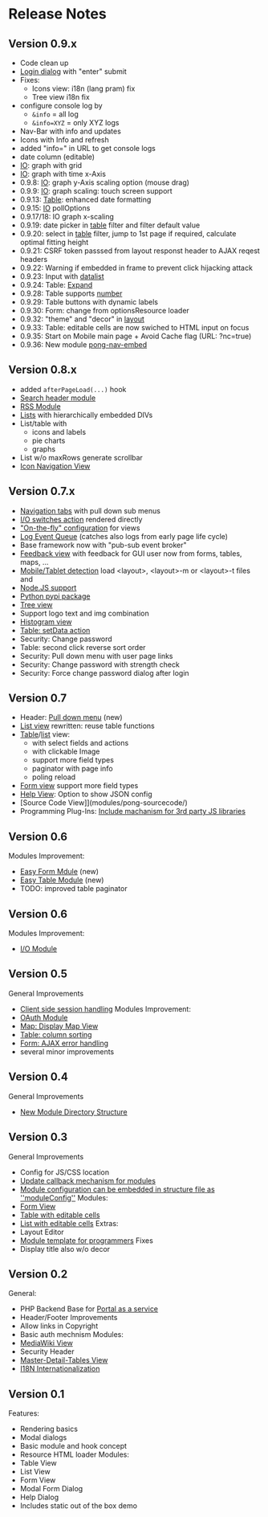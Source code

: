 # Release Notes
## Version 0.9.x
* Code clean up
* [Login dialog](modules/pong-security/) with "enter" submit
* Fixes:
	* Icons view: i18n (lang pram) fix
	* Tree view i18n fix
* configure console log by 
    * `&info` = all log
    * `&info=XYZ` = only XYZ logs
* Nav-Bar with info and updates
* Icons with Info and refresh
* added "info=<pkg>" in URL to get console logs
* date column (editable)
* [IO](modules/pong-io): graph with grid
* [IO](modules/pong-io): graph with time x-Axis
* 0.9.8: [IO](modules/pong-io): graph y-Axis scaling option (mouse drag)
* 0.9.9: [IO](modules/pong-io): graph scaling: touch screen support
* 0.9.13: [Table](modules/pong-table): enhanced date formatting 
* 0.9.15: [IO](modules/pong-io) pollOptions
* 0.9.17/18: IO graph x-scaling
* 0.9.19: date picker in [table](modules/pong-table) filter and filter default value
* 0.9.20: select in [table](modules/pong-table) filter, jump to 1st page if required, calculate optimal fitting height
* 0.9.21: CSRF token passsed from layout responst header to AJAX reqest headers
* 0.9.22: Warning if embedded in frame to prevent click hijacking attack
* 0.9.23: Input with [datalist](https://github.com/ma-ha/rest-web-ui/tree/master/html/modules/pong-form#text)
* 0.9.24: Table: [Expand](https://github.com/ma-ha/rest-web-ui/tree/master/html/modules/pong-table#expand-details)
* 0.9.28: Table supports [number](https://github.com/ma-ha/rest-web-ui/tree/master/html/modules/pong-table#number)
* 0.9.29: Table buttons with dynamic labels
* 0.9.30: Form: change from optionsResource loader
* 0.9.32: "theme" and "decor" in [layout](https://github.com/ma-ha/rest-web-ui/tree/master/html/css-custom/)
* 0.9.33: Table: editable cells are now swiched to HTML input on focus
* 0.9.35: Start on Mobile main page + Avoid Cache flag (URL: ?nc=true) 
* 0.9.36: New module [pong-nav-embed](https://github.com/ma-ha/rest-web-ui/tree/master/html/modules/pong-nav-embed)

## Version 0.8.x
* added `afterPageLoad(...)` hook
* [Search header module](modules/pong-search) 
* [RSS Module](modules/pong-rss)
* [Lists](modules/pong-list) with hierarchically embedded DIVs
* List/table with 
	* icons and labels
	* pie charts
	* graphs
* List w/o maxRows generate scrollbar
* [Icon Navigation View](modules/pong-icons/)

## Version 0.7.x 
* [Navigation tabs](modules/pong-navbar) with pull down sub menus
* [I/O switches action](modules/pong-io) rendered directly
* ["On-the-fly" configuration](modules/pong-on-the-fly) for views
* [Log Event Queue](modules/pong-log) (catches also logs from early page life cycle)  
* Base framework now with "pub-sub event broker"
* [Feedback view](modules/feedback) with feedback for GUI user now from forms, tables, maps, ...
* [Mobile/Tablet detection](js/ext) load &lt;layout&gt;, &lt;layout&gt;-m or &lt;layout&gt;-t files
and
* [Node.JS support](https://www.npmjs.com/package/easy-web-app)
* [Python pypi package](https://pypi.python.org/pypi?:action=display&name=easy-web-app)
* [Tree view](modules/pong-tree)
* Support logo text and img combination
* [Histogram view](modules/pong-histogram)
* [Table: setData action](modules/pong-table)
* Security: Change password
* Table: second click reverse sort order
* Security: Pull down menu with user page links
* Security: Change password with strength check
* Security: Force change password dialog after login

## Version 0.7
* Header: [Pull down menu](modules/pong-pulldown/) (new)
* [List view](modules/pong-list/) rewritten: reuse table functions
* [Table](modules/pong-table/)/[list](modules/pong-list/) view: 
	* with select fields and actions
	* with clickable Image 
	* support more field types
	* paginator with page info
	* poling reload 
* [Form view](modules/pong-form/) support more field types
* [Help View](modules/pong-help/): Option to show JSON config
* [Source Code View]](modules/pong-sourcecode/)
* Programming Plug-Ins: [Include machanism for 3rd party JS libraries](https://github.com/ma-ha/rest-web-ui/wiki/Module-Programming) 

## Version 0.6
Modules Improvement:
* [Easy Form Mdule](modules/pong-easyform/) (new) 
* [Easy Table Module](modules/pong-easytable/) (new)
* TODO: improved table paginator

## Version 0.6
Modules Improvement:
* [I/O Module](modules/pong-io/) 

## Version 0.5 
General Improvements
* [Client side session handling](https://github.com/ma-ha/rest-web-ui/wiki/Module-Programming#Client_Side_Session)
Modules Improvement:
* [OAuth Module](modules/pong-oauth/)
* [Map: Display Map View](modules/pong-map/) 
* [Table: column sorting](modules/pong-table/)
* [Form: AJAX error handling](modules/pong-form/) 
* several minor improvements

## Version 0.4 
General Improvements
* [New Module Directory Structure](https://github.com/ma-ha/rest-web-ui/wiki/Module-Programming)

## Version 0.3 
General Improvements
* Config for JS/CSS location
* [Update callback mechanism for modules](https://github.com/ma-ha/rest-web-ui/wiki/Module-Programming)
* [Module configuration can be embedded in structure file as ''moduleConfig''](https://github.com/ma-ha/rest-web-ui/wiki/Structure-Specification)
Modules:
* [Form View](module/pong-form/)
* [Table with editable cells](modulea/pong-table/)
* [List with editable cells](modulea/pong-list/)
Extras:
* Layout Editor
* [Module template for programmers](modulea/_module-template/)
Fixes
* Display title also w/o decor

## Version 0.2 
General:
* PHP Backend Base for [Portal as a service](http://mh-svr.de/portal/)
* Header/Footer Improvements
* Allow links in Copyright
* Basic auth mechnism
Modules:
* [MediaWiki View](modules/pong-mediawiki/)
* Security Header 
* [Master-Detail-Tables View](modules/master-details-view/)
* [I18N Internationalization](modules/i18n/)

## Version 0.1 
Features:
* Rendering basics 
* Modal dialogs
* Basic module and hook concept
* Resource HTML loader
Modules:
* Table View
* List View
* Form View
* Modal Form Dialog
* Help Dialog
* Includes static out of the box demo
